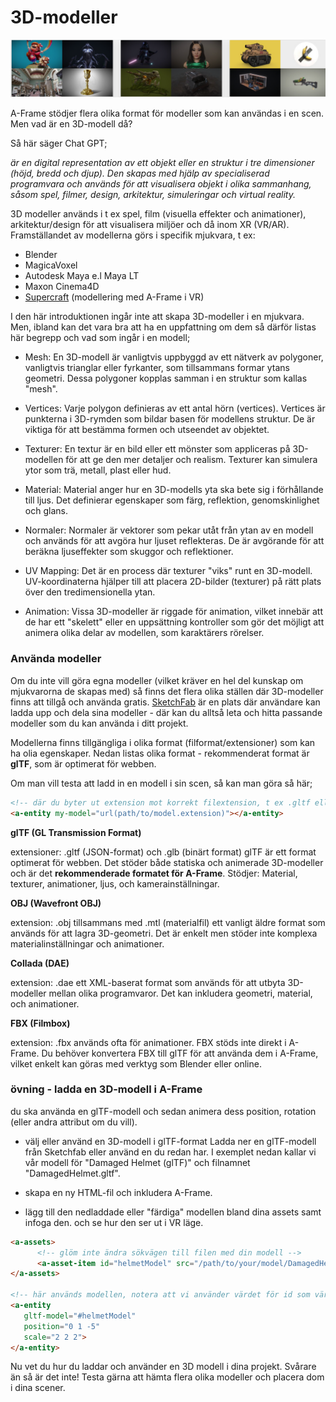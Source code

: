 # 3D-modeller

![SketchFab](https://github.com/mattische/aframe-intro/blob/0f96fe55213ae14b49fd156a55f64630676a858b/1%20-%20mer%20om%20assets%20och%20animation/img/sf.png)

A-Frame stödjer flera olika format för modeller som kan användas i en scen.
Men vad är en 3D-modell då?

Så här säger Chat GPT;

*är en digital representation av ett objekt eller en struktur i tre dimensioner (höjd, bredd och djup). Den skapas med hjälp av specialiserad programvara och används för att visualisera objekt i olika sammanhang, såsom spel, filmer, design, arkitektur, simuleringar och virtual reality.*

3D modeller används i t ex spel, film (visuella effekter och animationer), arkitektur/design för att visualisera miljöer och då inom XR (VR/AR). 
Framställandet av modellerna görs i specifik mjukvara, t ex:

- Blender
- MagicaVoxel
- Autodesk Maya e.l Maya LT
- Maxon Cinema4D
- [Supercraft](https://supermedium.com/supercraft/) (modellering med A-Frame i VR)


I den här introduktionen ingår inte att skapa 3D-modeller i en mjukvara. Men, ibland kan det vara bra att ha en uppfattning om dem så därför listas här begrepp och vad som ingår i en modell;

 - Mesh: En 3D-modell är vanligtvis uppbyggd av ett nätverk av polygoner, vanligtvis trianglar eller fyrkanter, som tillsammans formar ytans geometri. Dessa polygoner kopplas samman i en struktur som kallas "mesh".

- Vertices: Varje polygon definieras av ett antal hörn (vertices). Vertices är punkterna i 3D-rymden som bildar basen för modellens struktur. De är viktiga för att bestämma formen och utseendet av objektet.

- Texturer: En textur är en bild eller ett mönster som appliceras på 3D-modellen för att ge den mer detaljer och realism. Texturer kan simulera ytor som trä, metall, plast eller hud.

- Material: Material anger hur en 3D-modells yta ska bete sig i förhållande till ljus. Det definierar egenskaper som färg, reflektion, genomskinlighet och glans.

- Normaler: Normaler är vektorer som pekar utåt från ytan av en modell och används för att avgöra hur ljuset reflekteras. De är avgörande för att beräkna ljuseffekter som skuggor och reflektioner.

- UV Mapping: Det är en process där texturer "viks" runt en 3D-modell. UV-koordinaterna hjälper till att placera 2D-bilder (texturer) på rätt plats över den tredimensionella ytan.

- Animation: Vissa 3D-modeller är riggade för animation, vilket innebär att de har ett "skelett" eller en uppsättning kontroller som gör det möjligt att animera olika delar av modellen, som karaktärers rörelser.

### Använda modeller
Om du inte vill göra egna modeller (vilket kräver en hel del kunskap om mjukvarorna de skapas med) så finns det flera olika ställen där 3D-modeller finns att tillgå och använda gratis. [SketchFab](https://sketchfab.com/) är en plats där användare kan ladda upp och dela sina modeller - där kan du alltså leta och hitta passande modeller som du kan använda i ditt projekt.

Modellerna finns tillgängliga i olika format (filformat/extensioner) som kan ha olia egenskaper.
Nedan listas olika format - rekommenderat format är **glTF**, som är optimerat för webben.

Om man vill testa att ladd in en modell i sin scen, så kan man göra så här;

```html
<!-- där du byter ut extension mot korrekt filextension, t ex .gltf eller .glb -->
<a-entity my-model="url(path/to/model.extension)"></a-entity>
```

**glTF (GL Transmission Format)**

extensioner: .gltf (JSON-format) och .glb (binärt format)
glTF är ett format optimerat för webben. 
Det stöder både statiska och animerade 3D-modeller och är det **rekommenderade formatet för A-Frame**.
Stödjer: Material, texturer, animationer, ljus, och kamerainställningar.

**OBJ (Wavefront OBJ)**

extension: .obj tillsammans med .mtl (materialfil)
ett vanligt äldre format som används för att lagra 3D-geometri. Det är enkelt men stöder inte komplexa materialinställningar och animationer.

**Collada (DAE)**

extension: .dae
ett XML-baserat format som används för att utbyta 3D-modeller mellan olika programvaror. Det kan inkludera geometri, material, och animationer.


**FBX (Filmbox)**

extension: .fbx
används ofta för animationer. FBX stöds inte direkt i A-Frame. Du behöver konvertera FBX till glTF för att använda dem i A-Frame, vilket enkelt kan göras med verktyg som Blender eller online.


### övning - ladda en 3D-modell i A-Frame
du ska använda en glTF-modell och sedan animera dess position, rotation (eller andra attribut om du vill).

- välj eller använd en 3D-modell i glTF-format
Ladda ner en glTF-modell från Sketchfab eller använd en du redan har. I exemplet nedan kallar vi vår modell för "Damaged Helmet (glTF)" och filnamnet "DamagedHelmet.gltf".

- skapa en ny HTML-fil och inkludera A-Frame.

- lägg till den nedladdade eller "färdiga" modellen bland dina assets samt infoga den.
och se hur den ser ut i VR läge.
```html
<a-assets>
      <!-- glöm inte ändra sökvägen till filen med din modell -->
      <a-asset-item id="helmetModel" src="/path/to/your/model/DamagedHelmet.gltf"></a-asset-item>
</a-assets>

<!-- här används modellen, notera att vi använder värdet för id som värde till gltf-model -->
<a-entity
   gltf-model="#helmetModel"
   position="0 1 -5"
   scale="2 2 2">
</a-entity>
```

Nu vet du hur du laddar och använder en 3D modell i dina projekt. Svårare än så är det inte!
Testa gärna att hämta flera olika modeller och placera dom i dina scener.




